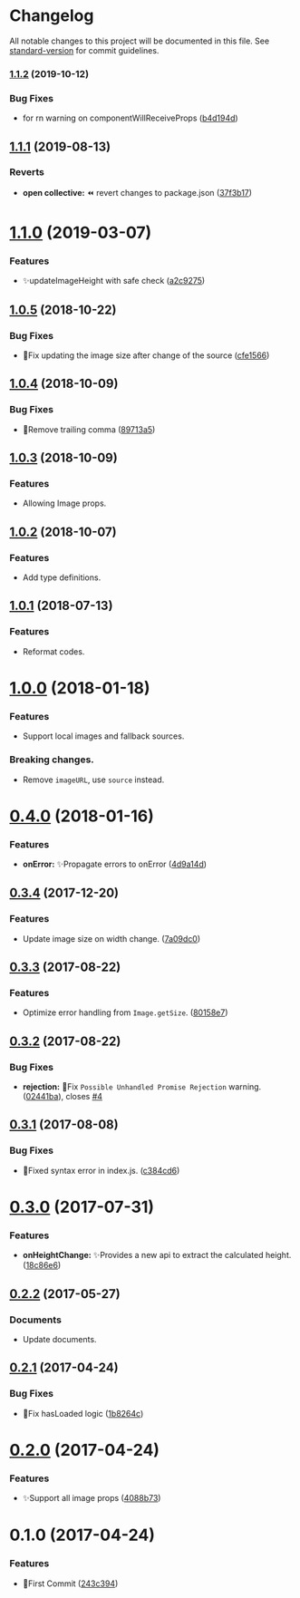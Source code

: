 # Changelog

All notable changes to this project will be documented in this file. See [standard-version](https://github.com/conventional-changelog/standard-version) for commit guidelines.

### [1.1.2](https://github.com/vivaxy/react-native-auto-height-image/compare/v1.1.1...v1.1.2) (2019-10-12)


### Bug Fixes

* for rn warning on componentWillReceiveProps ([b4d194d](https://github.com/vivaxy/react-native-auto-height-image/commit/b4d194d))

<a name="1.1.1"></a>
## [1.1.1](https://github.com/vivaxy/react-native-auto-height-image/compare/v1.1.0...v1.1.1) (2019-08-13)


### Reverts

* **open collective:** :rewind: revert changes to package.json ([37f3b17](https://github.com/vivaxy/react-native-auto-height-image/commit/37f3b17))



<a name="1.1.0"></a>
# [1.1.0](https://github.com/vivaxy/react-native-auto-height-image/compare/v1.0.5...v1.1.0) (2019-03-07)


### Features

* :sparkles:updateImageHeight with safe check ([a2c9275](https://github.com/vivaxy/react-native-auto-height-image/commit/a2c9275))



<a name="1.0.5"></a>
## [1.0.5](https://github.com/vivaxy/react-native-auto-height-image/compare/v1.0.4...v1.0.5) (2018-10-22)


### Bug Fixes

* :bug:Fix updating the image size after change of the source ([cfe1566](https://github.com/vivaxy/react-native-auto-height-image/commit/cfe1566))



<a name="1.0.4"></a>
## [1.0.4](https://github.com/vivaxy/react-native-auto-height-image/compare/v1.0.3...v1.0.4) (2018-10-09)


### Bug Fixes

* :bug:Remove trailing comma ([89713a5](https://github.com/vivaxy/react-native-auto-height-image/commit/89713a5))



<a name="1.0.3"></a>
## [1.0.3](https://github.com/vivaxy/react-native-auto-height-image/compare/v1.0.2...v1.0.3) (2018-10-09)


### Features

* Allowing Image props.



<a name="1.0.2"></a>
## [1.0.2](https://github.com/vivaxy/react-native-auto-height-image/compare/v1.0.1...v1.0.2) (2018-10-07)


### Features

* Add type definitions.



<a name="1.0.1"></a>
## [1.0.1](https://github.com/vivaxy/react-native-auto-height-image/compare/v1.0.0...v1.0.1) (2018-07-13)


### Features

* Reformat codes.



<a name="1.0.0"></a>
# [1.0.0](https://github.com/vivaxy/react-native-auto-height-image/compare/v0.4.0...v1.0.0) (2018-01-18)


### Features

* Support local images and fallback sources.


### Breaking changes.

* Remove `imageURL`, use `source` instead.



<a name="0.4.0"></a>
# [0.4.0](https://github.com/vivaxy/react-native-auto-height-image/compare/v0.3.4...v0.4.0) (2018-01-16)


### Features

* **onError:** :sparkles:Propagate errors to onError ([4d9a14d](https://github.com/vivaxy/react-native-auto-height-image/commit/4d9a14d))



<a name="0.3.4"></a>
## [0.3.4](https://github.com/vivaxy/react-native-auto-height-image/compare/v0.3.3...v0.3.4) (2017-12-20)


### Features

* Update image size on width change. ([7a09dc0](https://github.com/vivaxy/react-native-auto-height-image/commit/7a09dc0))



<a name="0.3.3"></a>
## [0.3.3](https://github.com/vivaxy/react-native-auto-height-image/compare/v0.3.2...v0.3.3) (2017-08-22)


### Features

* Optimize error handling from `Image.getSize`. ([80158e7](https://github.com/vivaxy/react-native-auto-height-image/commit/80158e7))



<a name="0.3.2"></a>
## [0.3.2](https://github.com/vivaxy/react-native-auto-height-image/compare/v0.3.1...v0.3.2) (2017-08-22)


### Bug Fixes

* **rejection:** :bug:Fix `Possible Unhandled Promise Rejection` warning. ([02441ba](https://github.com/vivaxy/react-native-auto-height-image/commit/02441ba)), closes [#4](https://github.com/vivaxy/react-native-auto-height-image/issues/4)



<a name="0.3.1"></a>
## [0.3.1](https://github.com/vivaxy/react-native-auto-height-image/compare/v0.3.0...v0.3.1) (2017-08-08)


### Bug Fixes

* :bug:Fixed syntax error in index.js. ([c384cd6](https://github.com/vivaxy/react-native-auto-height-image/commit/c384cd6))



<a name="0.3.0"></a>
# [0.3.0](https://github.com/vivaxy/react-native-auto-height-image/compare/v0.2.2...v0.3.0) (2017-07-31)


### Features

* **onHeightChange:** :sparkles:Provides a new api to extract the calculated height. ([18c86e6](https://github.com/vivaxy/react-native-auto-height-image/commit/18c86e6))



<a name="0.2.2"></a>
## [0.2.2](https://github.com/vivaxy/react-native-auto-height-image/compare/v0.2.1...v0.2.2) (2017-05-27)


### Documents

* Update documents.



<a name="0.2.1"></a>
## [0.2.1](https://github.com/vivaxy/react-native-auto-height-image/compare/v0.2.0...v0.2.1) (2017-04-24)


### Bug Fixes

* :bug:Fix hasLoaded logic ([1b8264c](https://github.com/vivaxy/react-native-auto-height-image/commit/1b8264c))



<a name="0.2.0"></a>
# [0.2.0](https://github.com/vivaxy/react-native-auto-height-image/compare/v0.1.0...v0.2.0) (2017-04-24)


### Features

* :sparkles:Support all image props ([4088b73](https://github.com/vivaxy/react-native-auto-height-image/commit/4088b73))



<a name="0.1.0"></a>
# 0.1.0 (2017-04-24)


### Features

* :tada:First Commit ([243c394](https://github.com/vivaxy/react-native-auto-height-image/commit/243c394))
